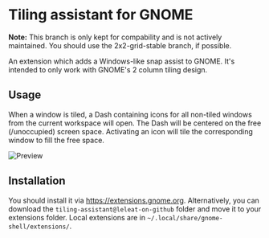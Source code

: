 # Tiling assistant for GNOME

**Note:** This branch is only kept for compability and is not actively maintained. You should use the 2x2-grid-stable branch, if possible.

An extension which adds a Windows-like snap assist to GNOME. It's intended to only work with GNOME's 2 column tiling design.

## Usage

When a window is tiled, a Dash containing icons for all non-tiled windows from the current workspace will open. The Dash will be centered on the free (/unoccupied) screen space. 
Activating an icon will tile the corresponding window to fill the free space. 

![Preview](preview.gif)

## Installation

You should install it via https://extensions.gnome.org. Alternatively, you can download the `tiling-assistant@leleat-on-github` folder and move it to your extensions folder. Local extensions are in `~/.local/share/gnome-shell/extensions/`.
